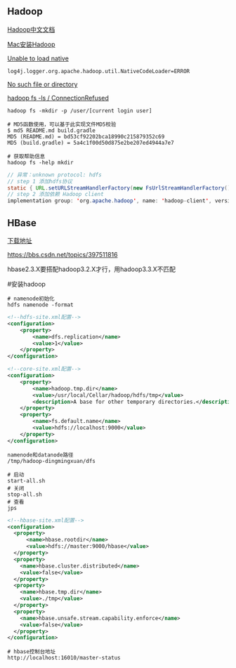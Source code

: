 ## Hadoop
[Hadoop中文文档](http://hadoop.apache.org/docs/r1.0.4/cn/quickstart.html)

[Mac安装Hadoop](https://blog.csdn.net/vbirdbest/article/details/88189753)

[Unable to load native](https://blog.csdn.net/l1028386804/article/details/51538611)
```
log4j.logger.org.apache.hadoop.util.NativeCodeLoader=ERROR
```
[No such file or directory](https://blog.csdn.net/hoodzwh/article/details/82430606)

[hadoop fs -ls / ConnectionRefused](https://coding.imooc.com/learn/questiondetail/73485.html)
```
hadoop fs -mkdir -p /user/[current login user]
```
```shell
# MD5函数使用，可以基于此实现文件MD5校验
$ md5 README.md build.gradle 
MD5 (README.md) = bd53cf92202bca18990c215879352c69
MD5 (build.gradle) = 5a4c1f00d50d875e2be207ed4944a7e7
```

```shell
# 获取帮助信息
hadoop fs -help mkdir
```
```java
// 异常：unknown protocol: hdfs
// step 1 添加hdfs协议
static { URL.setURLStreamHandlerFactory(new FsUrlStreamHandlerFactory()); }
// step 2 添加依赖 Hadoop client
implementation group: 'org.apache.hadoop', name: 'hadoop-client', version: '3.3.0'
```
## HBase
[下载地址](http://archive.apache.org/dist/hbase/)

https://bbs.csdn.net/topics/397511816

hbase2.3.X要搭配hadoop3.2.X才行，用hadoop3.3.X不匹配


#安装hadoop
```shell
# namenode初始化 
hdfs namenode -format
```

```xml
<!--hdfs-site.xml配置-->
<configuration>
    <property>
        <name>dfs.replication</name>
        <value>1</value>
    </property>
</configuration>
```

```xml
<!--core-site.xml配置-->
<configuration>
    <property>
        <name>hadoop.tmp.dir</name>
        <value>/usr/local/Cellar/hadoop/hdfs/tmp</value>
        <description>A base for other temporary directories.</description>
    </property>
    <property>
        <name>fs.default.name</name>
        <value>hdfs://localhost:9000</value>
    </property>
</configuration>
```

```
namenode和datanode路径
/tmp/hadoop-dingmingxuan/dfs
```
```shell
# 启动
start-all.sh
# 关闭
stop-all.sh
# 查看
jps
```

```xml
<!--hbase-site.xml配置-->
<configuration>
  <property>
      <name>hbase.rootdir</name>
      <value>hdfs://master:9000/hbase</value>
  </property>
  <property>
    <name>hbase.cluster.distributed</name>
    <value>false</value>
  </property>
  <property>
    <name>hbase.tmp.dir</name>
    <value>./tmp</value>
  </property>
  <property>
    <name>hbase.unsafe.stream.capability.enforce</name>
    <value>false</value>
  </property>
</configuration>
```

```shell
# hbase控制台地址
http://localhost:16010/master-status
```